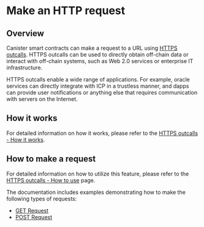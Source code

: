 # Make an HTTP request

## Overview 

Canister smart contracts can make a request to a URL using [HTTPS outcalls](https://internetcomputer.org/https-outcalls). HTTPS outcalls can be used to directly obtain off-chain data or interact with off-chain systems, such as Web 2.0 services or enterprise IT infrastructure.

HTTPS outcalls enable a wide range of applications. For example, oracle services can directly integrate with ICP in a trustless manner, and dapps can provide user notifications or anything else that requires communication with servers on the Internet.

## How it works

For detailed information on how it works, please refer to the [HTTPS outcalls - How it works](./https-outcalls-how-it-works.md).

## How to make a request

For detailed information on how to utilize this feature, please refer to the [HTTPS outcalls - How to use](./https-outcalls-how-to-use.md) page.

The documentation includes examples demonstrating how to make the following types of requests:
- [GET Request](./https-outcalls-get.mdx)
- [POST Request](./https-outcalls-post.mdx)
